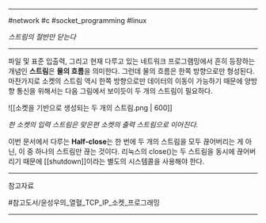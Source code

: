 
---

#network #c #socket_programming #linux

*스트림의 절반만 닫는다*

---

파일 및 표준 입출력, 그리고 현재 다루고 있는 네트워크 프로그램밍에서 흔히 등장하는 개념인 **스트림**은 **물의 흐름**을 의미한다. 그런데 물의 흐름은 한쪽 방향으로만 형성된다. 마찬가지로 소켓의 스트림 역시 한쪽 방향으로만 데이터의 이동이 가능하기 때문에 양방향 통신을 위해서는 다음 그림에서 보이듯이 두 개의 스트림이 필요하다.

![[소켓을 기반으로 생성되는 두 개의 스트림.png | 600]]

*한 소켓의 입력 스트림은 맞은편  소켓의 출력 스트림으로 이어진다.*

이번 문서에서 다루는 **Half-close**는 한 번에 두 개의 스트림을 모두 끊어버리는 게 아닌, 이 중 하나의 스트림만 끊는 것이다. 리눅스의 close()는 두 스트림을 동시에 끊어버리기 때문에 [[shutdown]]이라는 별도의 시스템콜을 사용해야 한다.

---

참고자료

#참고도서/윤성우의_열혈_TCP_IP_소켓_프로그래밍

---